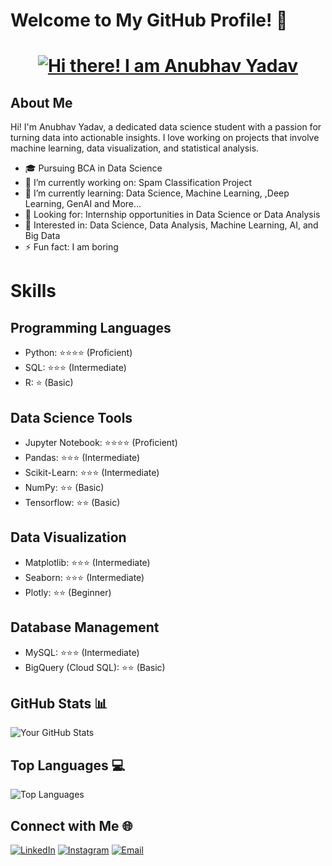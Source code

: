 # Welcome to My GitHub Profile! 👋

<div align="center">
  <h1>
    <a href="https://github.com/AnubhavYadavBCA25">
      <img src="https://readme-typing-svg.herokuapp.com?color=%2336BCF7&size=30&center=true&vCenter=true&width=500&lines=Hi+there!+I+am+Anubhav+Yadav;Welcome+to+my+GitHub+profile!" alt="Hi there! I am Anubhav Yadav">
    </a>
  </h1>
</div>

## About Me
Hi! I'm Anubhav Yadav, a dedicated data science student with a passion for turning data into actionable insights. I love working on projects that involve machine learning, data visualization, and statistical analysis.

- 🎓 Pursuing BCA in Data Science
- 🔭 I’m currently working on: Spam Classification Project
- 🌱 I’m currently learning: Data Science, Machine Learning, ,Deep Learning, GenAI and More...
- 💼 Looking for: Internship opportunities in Data Science or Data Analysis
- 📝 Interested in: Data Science, Data Analysis, Machine Learning, AI, and Big Data
- ⚡ Fun fact: I am boring

# Skills

## Programming Languages
- Python: :star::star::star::star: (Proficient)
- SQL: :star::star::star: (Intermediate)
- R: :star: (Basic)

## Data Science Tools
- Jupyter Notebook: :star::star::star::star: (Proficient)
- Pandas: :star::star::star: (Intermediate)
- Scikit-Learn: :star::star::star: (Intermediate)
- NumPy: :star::star: (Basic)
- Tensorflow: :star::star: (Basic) 

## Data Visualization
- Matplotlib: :star::star::star: (Intermediate)
- Seaborn: :star::star::star: (Intermediate)
- Plotly: :star::star: (Beginner)

## Database Management
- MySQL: :star::star::star: (Intermediate)
- BigQuery (Cloud SQL): :star::star: (Basic)

## GitHub Stats 📊
![Your GitHub Stats](https://github-readme-stats.vercel.app/api?username=AnubhavYadavBCA25&show_icons=true&theme=radical)

## Top Languages 💻
![Top Languages](https://github-readme-stats.vercel.app/api/top-langs/?username=AnubhavYadavBCA25&layout=compact&theme=radical)

## Connect with Me 🌐
[![LinkedIn](https://img.shields.io/badge/-LinkedIn-blue?style=flat&logo=LinkedIn&logoColor=white)](https://www.linkedin.com/in/anubhav-yadav-srm/)
[![Instagram](https://img.shields.io/badge/-Instagram-pink?style=flat&logo=Instagram&logoColor=white)](https://www.instagram.com/anubhavv.701)
[![Email](https://img.shields.io/badge/Email-Contact%20Me-blue?style=for-the-badge&logo=email&logoColor=white)](mailto:anubhavyadav77ff@gmail.com)
